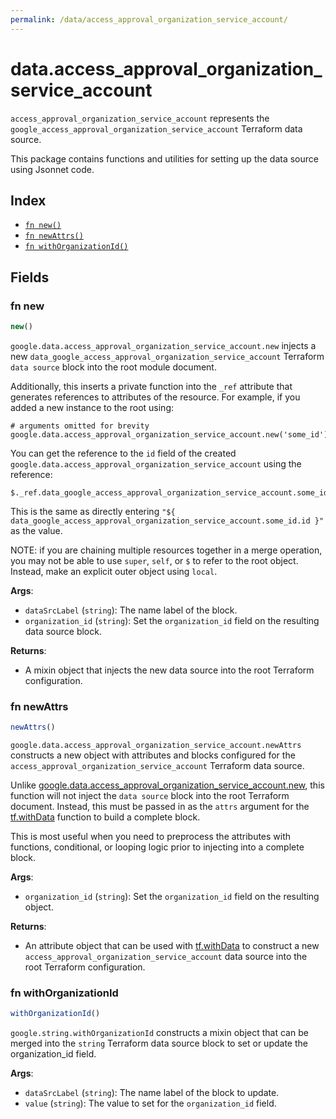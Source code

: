 ```yaml
---
permalink: /data/access_approval_organization_service_account/
---
```


# data.access_approval_organization_service_account

`access_approval_organization_service_account` represents the `google_access_approval_organization_service_account` Terraform data source.



This package contains functions and utilities for setting up the data source using Jsonnet code.


## Index

* [`fn new()`](#fn-new)
* [`fn newAttrs()`](#fn-newattrs)
* [`fn withOrganizationId()`](#fn-withorganizationid)

## Fields

### fn new

```ts
new()
```


`google.data.access_approval_organization_service_account.new` injects a new `data_google_access_approval_organization_service_account` Terraform `data source`
block into the root module document.

Additionally, this inserts a private function into the `_ref` attribute that generates references to attributes of the
resource. For example, if you added a new instance to the root using:

    # arguments omitted for brevity
    google.data.access_approval_organization_service_account.new('some_id')

You can get the reference to the `id` field of the created `google.data.access_approval_organization_service_account` using the reference:

    $._ref.data_google_access_approval_organization_service_account.some_id.get('id')

This is the same as directly entering `"${ data_google_access_approval_organization_service_account.some_id.id }"` as the value.

NOTE: if you are chaining multiple resources together in a merge operation, you may not be able to use `super`, `self`,
or `$` to refer to the root object. Instead, make an explicit outer object using `local`.

**Args**:
  - `dataSrcLabel` (`string`): The name label of the block.
  - `organization_id` (`string`): Set the `organization_id` field on the resulting data source block.

**Returns**:
- A mixin object that injects the new data source into the root Terraform configuration.


### fn newAttrs

```ts
newAttrs()
```


`google.data.access_approval_organization_service_account.newAttrs` constructs a new object with attributes and blocks configured for the `access_approval_organization_service_account`
Terraform data source.

Unlike [google.data.access_approval_organization_service_account.new](#fn-new), this function will not inject the `data source`
block into the root Terraform document. Instead, this must be passed in as the `attrs` argument for the
[tf.withData](https://github.com/tf-libsonnet/core/tree/main/docs#fn-withdata) function to build a complete block.

This is most useful when you need to preprocess the attributes with functions, conditional, or looping logic prior to
injecting into a complete block.

**Args**:
  - `organization_id` (`string`): Set the `organization_id` field on the resulting object.

**Returns**:
  - An attribute object that can be used with [tf.withData](https://github.com/tf-libsonnet/core/tree/main/docs#fn-withdata) to construct a new `access_approval_organization_service_account` data source into the root Terraform configuration.


### fn withOrganizationId

```ts
withOrganizationId()
```

`google.string.withOrganizationId` constructs a mixin object that can be merged into the `string`
Terraform data source block to set or update the organization_id field.



**Args**:
  - `dataSrcLabel` (`string`): The name label of the block to update.
  - `value` (`string`): The value to set for the `organization_id` field.
